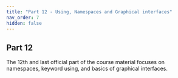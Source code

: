 ```yaml
---
title: "Part 12 - Using, Namespaces and Graphical interfaces"
nav_order: 7
hidden: false
---
```


## Part 12

The 12th and last official part of the course material focuses on namespaces, keyword using, and basics of graphical interfaces.